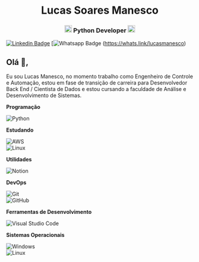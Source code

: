 <h1 align="center">Lucas Soares Manesco</h1>
<h3 align="center"><img src="https://cdn3.iconfinder.com/data/icons/logos-and-brands-adobe/512/267_Python-512.png" alt="python" width="20" height="20"/> Python Developer <img src="https://cdn3.iconfinder.com/data/icons/logos-and-brands-adobe/512/267_Python-512.png" alt="python" width="20" height="20"/></h3>


[![Linkedin Badge](https://img.shields.io/badge/LinkedIn-0077B5?style=for-the-badge&logo=linkedin&logoColor=white&link=https://www.linkedin.com/in/lucas-manesco/)](https://www.linkedin.com/in/lucas-manesco/)
[![Whatsapp Badge](	https://img.shields.io/badge/WhatsApp-25D366?style=for-the-badge&logo=whatsapp&logoColor=white&link=https://whats.link/lucasmanesco) (https://whats.link/lucasmanesco)

## Olá 👋, 
Eu sou Lucas Manesco, no momento trabalho como Engenheiro de Controle e Automação, estou em fase de transição de carreira para Desenvolvedor Back End / Cientista de Dados e estou cursando a faculdade de Análise e Desenvolvimento de Sistemas.
 
**Programação**
 
  ![Python](https://img.shields.io/badge/Python-3776AB?style=for-the-badge&logo=python&logoColor=white)
  
**Estudando**

   ![AWS](https://img.shields.io/badge/Amazon_AWS-232F3E?style=for-the-badge&logo=amazon-aws&logoColor=white)<br/>
   ![Linux](https://img.shields.io/badge/Ubuntu-E95420?style=for-the-badge&logo=ubuntu&logoColor=white)
  
**Utilidades**

   ![Notion](https://img.shields.io/badge/Notion-000000?style=for-the-badge&logo=notion&logoColor=white)

**DevOps**

  ![Git](https://img.shields.io/badge/GIT-E44C30?style=for-the-badge&logo=git&logoColor=white)<br/>
  ![GitHub](https://img.shields.io/badge/GitHub-100000?style=for-the-badge&logo=github&logoColor=white)

**Ferramentas de Desenvolvimento**

  ![Visual Studio Code](https://img.shields.io/badge/Visual_Studio_Code-0078D4?style=for-the-badge&logo=visual%20studio%20code&logoColor=white)

**Sistemas Operacionais**

  ![Windows](https://img.shields.io/badge/Windows-0078D6?style=for-the-badge&logo=windows&logoColor=white)<br/>
  ![Linux](https://img.shields.io/badge/Linux-FCC624?style=for-the-badge&logo=linux&logoColor=black)

<br/></p>

